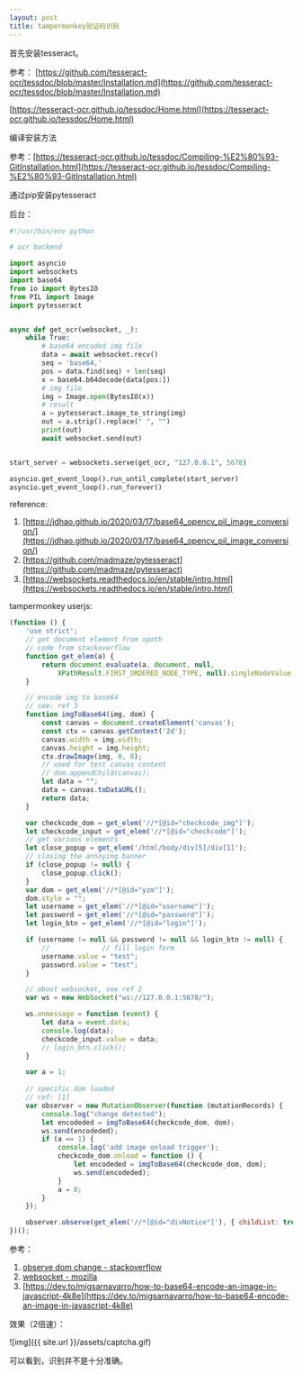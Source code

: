 ```yaml
---
layout: post
title: tampermonkey验证码识别
---
```


首先安装tesseract。

参考：
[https://github.com/tesseract-ocr/tessdoc/blob/master/Installation.md](https://github.com/tesseract-ocr/tessdoc/blob/master/Installation.md)

[https://tesseract-ocr.github.io/tessdoc/Home.html](https://tesseract-ocr.github.io/tessdoc/Home.html)

编译安装方法

参考：[https://tesseract-ocr.github.io/tessdoc/Compiling-%E2%80%93-GitInstallation.html](https://tesseract-ocr.github.io/tessdoc/Compiling-%E2%80%93-GitInstallation.html)

通过pip安装pytesseract

后台：

```python
#!/usr/bin/env python

# ocr backend

import asyncio
import websockets
import base64
from io import BytesIO
from PIL import Image
import pytesseract


async def get_ocr(websocket, _):
    while True:
        # base64 encoded img file
        data = await websocket.recv()
        seq = 'base64,'
        pos = data.find(seq) + len(seq)
        x = base64.b64decode(data[pos:])
        # img file
        img = Image.open(BytesIO(x))
        # result
        a = pytesseract.image_to_string(img)
        out = a.strip().replace(" ", "")
        print(out)
        await websocket.send(out)


start_server = websockets.serve(get_ocr, "127.0.0.1", 5678)

asyncio.get_event_loop().run_until_complete(start_server)
asyncio.get_event_loop().run_forever()
```

reference:

1. [https://jdhao.github.io/2020/03/17/base64_opencv_pil_image_conversion/](https://jdhao.github.io/2020/03/17/base64_opencv_pil_image_conversion/)
2. [https://github.com/madmaze/pytesseract](https://github.com/madmaze/pytesseract)
3. [https://websockets.readthedocs.io/en/stable/intro.html](https://websockets.readthedocs.io/en/stable/intro.html)

tampermonkey userjs:

```javascript
(function () {
    'use strict';
    // get document element from xpath
    // code from stackoverflow
    function get_elem(a) {
        return document.evaluate(a, document, null,
            XPathResult.FIRST_ORDERED_NODE_TYPE, null).singleNodeValue;
    }

    // encode img to base64
    // see: ref 3
    function imgToBase64(img, dom) {
        const canvas = document.createElement('canvas');
        const ctx = canvas.getContext('2d');
        canvas.width = img.width;
        canvas.height = img.height;
        ctx.drawImage(img, 0, 0);
        // used for test canvas content
        // dom.appendChild(canvas);
        let data = "";
        data = canvas.toDataURL();
        return data;
    }

    var checkcode_dom = get_elem('//*[@id="checkcode_img"]');
    let checkcode_input = get_elem('//*[@id="checkcode"]');
    // get various elements
    let close_popup = get_elem('/html/body/div[5]/div[1]');
    // closing the annoying banner
    if (close_popup != null) {
        close_popup.click();
    }
    var dom = get_elem('//*[@id="yzm"]');
    dom.style = "";
    let username = get_elem('//*[@id="username"]');
    let password = get_elem('//*[@id="password"]');
    let login_btn = get_elem('//*[@id="login"]');

    if (username != null && password != null && login_btn != null) {
        //             // fill login form
        username.value = "test";
        password.value = "test";
    }

    // about websocket, see ref 2
    var ws = new WebSocket("ws://127.0.0.1:5678/");

    ws.onmessage = function (event) {
        let data = event.data;
        console.log(data);
        checkcode_input.value = data;
        // login_btn.click();
    }

    var a = 1;
    
    // specific dom loaded
    // ref: [1]
    var observer = new MutationObserver(function (mutationRecords) {
        console.log("change detected");
        let encodeded = imgToBase64(checkcode_dom, dom);
        ws.send(encodeded);
        if (a == 1) {
            console.log('add image onload trigger');
            checkcode_dom.onload = function () {
                let encodeded = imgToBase64(checkcode_dom, dom);
                ws.send(encodeded);
            }
            a = 0;
        }
    });

    observer.observe(get_elem('//*[@id="divNotice"]'), { childList: true });
})();
```

参考：

1. [observe dom change - stackoverflow](https://stackoverflow.com/a/34864115)
2. [websocket - mozilla](https://developer.mozilla.org/en-US/docs/Web/API/WebSockets_API/Writing_WebSocket_client_applications)
3. [https://dev.to/migsarnavarro/how-to-base64-encode-an-image-in-javascript-4k8e](https://dev.to/migsarnavarro/how-to-base64-encode-an-image-in-javascript-4k8e)

效果（2倍速）：

![img]({{ site.url }}/assets/captcha.gif)

可以看到，识别并不是十分准确。
